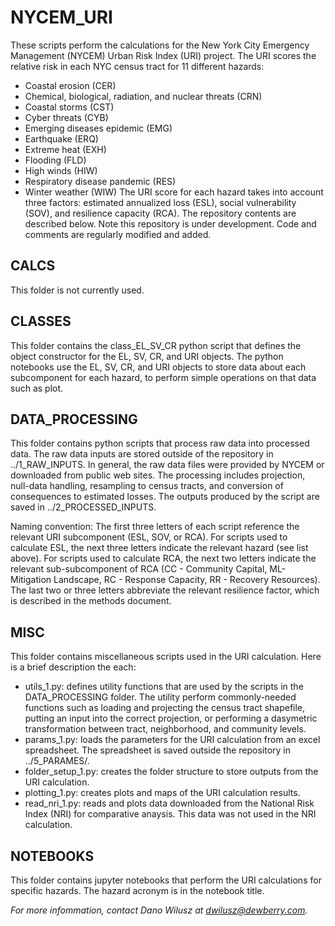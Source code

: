 # NYCEM_URI
These scripts perform the calculations for the New York City Emergency Management (NYCEM) Urban Risk Index (URI) project. The URI scores the relative risk in each NYC census tract for 11 different hazards:  
- Coastal erosion (CER)
- Chemical, biological, radiation, and nuclear threats (CRN)
- Coastal storms (CST)
- Cyber threats (CYB)
- Emerging diseases epidemic (EMG)
- Earthquake (ERQ)
- Extreme heat (EXH)
- Flooding (FLD)
- High winds (HIW)
- Respiratory disease pandemic (RES)
- Winter weather (WIW)
The URI score for each hazard takes into account three factors:  estimated annualized loss (ESL), social vulnerability (SOV), and resilience capacity (RCA).  The repository contents are described below.  Note this repository is under development.  Code and comments are regularly modified and added.

## CALCS
This folder is not currently used.

## CLASSES
This folder contains the class_EL_SV_CR python script that defines the object constructor for the EL, SV, CR, and URI objects.  The python notebooks use the EL, SV, CR, and URI objects to store data about each subcomponent for each hazard, to perform simple operations on that data such as plot.

## DATA_PROCESSING
This folder contains python scripts that process raw data into processed data.  The raw data inputs are stored outside of the repository in ../1_RAW_INPUTS.  In general, the raw data files were provided by NYCEM or downloaded from public web sites. The processing includes projection, null-data handling, resampling to census tracts, and conversion of consequences to estimated losses.  The outputs produced by the script are saved in ../2_PROCESSED_INPUTS.

Naming convention: The first three letters of each script reference the relevant URI subcomponent (ESL, SOV, or RCA).  For scripts used to calculate ESL, the next three letters indicate the relevant hazard (see list above).  For scripts used to calculate RCA, the next two letters indicate the relevant sub-subcomponent of RCA (CC - Community Capital, ML- Mitigation Landscape, RC - Response Capacity, RR - Recovery Resources).  The last two or three letters abbreviate the relevant resilience factor, which is described in the methods document.  

## MISC
This folder contains miscellaneous scripts used in the URI calculation.  Here is a brief description the each:
- utils_1.py: defines utility functions that are used by the scripts in the DATA_PROCESSING folder.  The utility perform commonly-needed functions such as loading and projecting the census tract shapefile, putting an input into the correct projection, or performing a dasymetric transformation between tract, neighborhood, and community levels.  
- params_1.py: loads the parameters for the URI calculation from an excel spreadsheet.  The spreadsheet is saved outside the repository in ../5_PARAMES/.
- folder_setup_1.py: creates the folder structure to store outputs from the URI calculation.
- plotting_1.py: creates plots and maps of the URI calculation results.
- read_nri_1.py: reads and plots data downloaded from the National Risk Index (NRI) for comparative anaysis.  This data was not used in the NRI calculation.

## NOTEBOOKS
This folder contains jupyter notebooks that perform the URI calculations for specific hazards.  The hazard acronym is in the notebook title.  

*For more infommation, contact Dano Wilusz at dwilusz@dewberry.com.*



